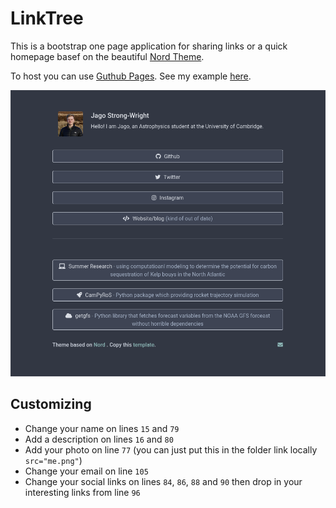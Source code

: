 # LinkTree
This is a bootstrap one page application for sharing links or a quick homepage basef on the beautiful [Nord Theme](https://www.nordtheme.com/).

To host you can use [Guthub Pages](https://pages.github.com). See my example [here](https://jagosw.com).

![Screenshot of an example showing a simple page with a short title area and links down the centre in a dark blueish theme with black text](example.png)

## Customizing
- Change your name on lines `15` and `79`
- Add a description on lines `16` and `80`
- Add your photo on line `77` (you can just put this in the folder link locally `src="me.png"`)
- Change your email on line `105`
- Change your social links on lines `84`, `86`, `88` and `90` then drop in your interesting links from line `96`